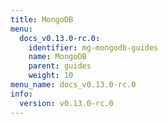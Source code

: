 ```yaml
---
title: MongoDB
menu:
  docs_v0.13.0-rc.0:
    identifier: mg-mongodb-guides
    name: MongoDB
    parent: guides
    weight: 10
menu_name: docs_v0.13.0-rc.0
info:
  version: v0.13.0-rc.0
---
```


